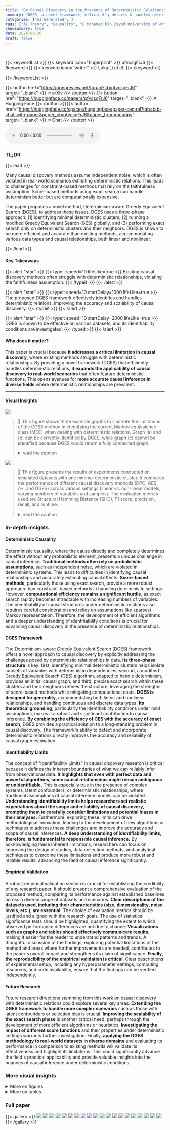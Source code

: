 ```yaml
---
title: "On Causal Discovery in the Presence of Deterministic Relations"
summary: "DGES, a novel framework, efficiently detects & handles deterministic relations in causal discovery, enhancing accuracy and scalability for real-world applications."
categories: ["AI Generated", ]
tags: ["AI Theory", "Causality", "🏢 Mohamed bin Zayed University of Artificial Intelligence",]
showSummary: true
date: 2024-09-26
draft: false
---
```


<br>

{{< keywordList >}}
{{< keyword icon="fingerprint" >}} pfvcsgFrJ6 {{< /keyword >}}
{{< keyword icon="writer" >}} Loka Li et el. {{< /keyword >}}
 
{{< /keywordList >}}

{{< button href="https://openreview.net/forum?id=pfvcsgFrJ6" target="_blank" >}}
↗ arXiv
{{< /button >}}
{{< button href="https://huggingface.co/papers/pfvcsgFrJ6" target="_blank" >}}
↗ Hugging Face
{{< /button >}}{{< button href="https://huggingface.co/spaces/huggingface/paper-central?tab=tab-chat-with-paper&paper_id=pfvcsgFrJ6&paper_from=neurips" target="_blank" >}}
↗ Chat
{{< /button >}}




<audio controls>
    <source src="https://ai-paper-reviewer.com/pfvcsgFrJ6/podcast.wav" type="audio/wav">
    Your browser does not support the audio element.
</audio>


### TL;DR


{{< lead >}}

Many causal discovery methods assume independent noise, which is often violated in real-world scenarios exhibiting deterministic relations.  This leads to challenges for constraint-based methods that rely on the faithfulness assumption.  Score-based methods using exact search can handle determinism better but are computationally expensive. 

The paper proposes a novel method, Determinism-aware Greedy Equivalent Search (DGES), to address these issues. DGES uses a three-phase approach: (1) identifying minimal deterministic clusters, (2) running a modified Greedy Equivalent Search (GES) globally, and (3) performing exact search only on deterministic clusters and their neighbors.  DGES is shown to be more efficient and accurate than existing methods, accommodating various data types and causal relationships, both linear and nonlinear.

{{< /lead >}}


#### Key Takeaways

{{< alert "star" >}}
{{< typeit speed=10 lifeLike=true >}} Existing causal discovery methods often struggle with deterministic relationships, violating the faithfulness assumption. {{< /typeit >}}
{{< /alert >}}

{{< alert "star" >}}
{{< typeit speed=10 startDelay=1000 lifeLike=true >}} The proposed DGES framework effectively identifies and handles deterministic relations, improving the accuracy and scalability of causal discovery. {{< /typeit >}}
{{< /alert >}}

{{< alert "star" >}}
{{< typeit speed=10 startDelay=2000 lifeLike=true >}} DGES is shown to be effective on various datasets, and its identifiability conditions are investigated. {{< /typeit >}}
{{< /alert >}}

#### Why does it matter?
This paper is crucial because **it addresses a critical limitation in causal discovery**, where existing methods struggle with deterministic relationships.  By providing a novel framework (DGES) that efficiently handles deterministic relations, **it expands the applicability of causal discovery to real-world scenarios** that often feature deterministic functions.  This opens avenues for **more accurate causal inference in diverse fields** where deterministic relationships are prevalent.

------
#### Visual Insights



![](https://ai-paper-reviewer.com/pfvcsgFrJ6/figures_2_1.jpg)

> 🔼 This figure shows three example graphs to illustrate the limitations of the DGES method in identifying the correct Markov equivalence class (MEC) when dealing with deterministic relations. Graph (a) and (b) can be correctly identified by DGES, while graph (c) cannot be identified because DGES would return a fully connected graph.
> <details>
> <summary>read the caption</summary>
> Figure A1: Some graphs where DGES can (Left) or cannot (Right) identify the MEC: (a) V₁ → V₂, (b) {V₁, V₃} → V₂, (c) V₁ → V₂, V₂ ↔ V₃.
> </details>





![](https://ai-paper-reviewer.com/pfvcsgFrJ6/tables_4_1.jpg)

> 🔼 This figure presents the results of experiments conducted on simulated datasets with one minimal deterministic cluster.  It compares the performance of different causal discovery methods (DPC, GES, A*, and DGES) across various settings (linear vs. non-linear models, varying numbers of variables and samples).  The evaluation metrics used are Structural Hamming Distance (SHD), F1 score, precision, recall, and runtime.
> <details>
> <summary>read the caption</summary>
> Figure 3: Results on the simulated datasets with one MinDC. We evaluate different functional causal models on varying number of variables and samples, respectively. For each setting, we consider SHD (↓), F₁ score (↑), precision (↑), recall (↑) and runtime (↓) as evaluation criteria.
> </details>





### In-depth insights


#### Deterministic Causality
Deterministic causality, where the cause directly and completely determines the effect without any probabilistic element, presents a unique challenge in causal inference. **Traditional methods often rely on probabilistic assumptions**, such as independent noise, which are violated in deterministic systems.  This leads to difficulties in identifying causal relationships and accurately estimating causal effects.  **Score-based methods**, particularly those using exact search, provide a more robust approach than constraint-based methods in handling deterministic settings.  However,  **computational efficiency remains a significant hurdle**, as exact search rapidly becomes intractable with increasing numbers of variables. The identifiability of causal structures under deterministic relations also requires careful consideration and relies on assumptions like sparsest Markov representation.  Therefore, the development of efficient algorithms and a deeper understanding of identifiability conditions is crucial for advancing causal discovery in the presence of deterministic relationships.

#### DGES Framework
The Determinism-aware Greedy Equivalent Search (DGES) framework offers a novel approach to causal discovery by explicitly addressing the challenges posed by deterministic relationships in data.  **Its three-phase structure** is key:  first, identifying minimal deterministic clusters helps isolate subsets of variables with deterministic dependencies; second, a modified Greedy Equivalent Search (GES) algorithm, adapted to handle determinism, provides an initial causal graph; and third, precise exact search within these clusters and their neighbors refines the structure, leveraging the strengths of score-based methods while mitigating computational costs.  **DGES is designed for generality**, accommodating both linear and nonlinear relationships, and handling continuous and discrete data types.  **Its theoretical grounding**, particularly the identifiability conditions under mild assumptions, makes it a robust and significant contribution to causal inference.  **By combining the efficiency of GES with the accuracy of exact search**, DGES provides a practical solution to a long-standing problem in causal discovery. The framework's ability to detect and incorporate deterministic relations directly improves the accuracy and reliability of causal graph estimation.

#### Identifiability Limits
The concept of "Identifiability Limits" in causal discovery research is critical because it defines the inherent boundaries of what we can reliably infer from observational data. **It highlights that even with perfect data and powerful algorithms, some causal relationships might remain ambiguous or unidentifiable.**  This is especially true in the presence of complex systems, latent confounders, or deterministic relationships, where traditional assumptions of causal inference models can be violated.  **Understanding identifiability limits helps researchers set realistic expectations about the scope and reliability of causal discovery, prompting them to carefully consider limitations and potential biases in their analyses.**  Furthermore, exploring these limits can drive methodological innovation, leading to the development of new algorithms or techniques to address these challenges and improve the accuracy and scope of causal inferences.  **A deep understanding of identifiability limits, therefore, is fundamental to responsible causal inference.**  By acknowledging these inherent limitations, researchers can focus on improving the design of studies, data collection methods, and analytical techniques to overcome these limitations and produce more robust and reliable results, advancing the field of causal inference significantly.

#### Empirical Validation
A robust empirical validation section is crucial for establishing the credibility of any research paper.  It should present a comprehensive evaluation of the proposed method, comparing its performance against established baselines across a diverse range of datasets and scenarios.  **Clear descriptions of the datasets used, including their characteristics (size, dimensionality, noise levels, etc.), are essential.**  The choice of evaluation metrics should be justified and aligned with the research goals. The use of statistical significance tests should be highlighted, quantifying the extent to which observed performance differences are not due to chance.   **Visualizations such as graphs and tables should effectively communicate results**, making it easier for the reader to understand patterns and trends.  A thoughtful discussion of the findings, exploring potential limitations of the method and areas where further improvements are needed, contributes to the paper's overall impact and strengthens its claim of significance.  **Finally, the reproducibility of the empirical validation is critical**. Clear descriptions of experimental setup, including any hyperparameter settings, computing resources, and code availability, ensure that the findings can be verified independently.

#### Future Research
Future research directions stemming from this work on causal discovery with deterministic relations could explore several key areas.  **Extending the DGES framework to handle more complex scenarios** such as those with latent confounders or selection bias is crucial.  **Improving the scalability of the exact search phase** is another critical need, perhaps through the development of more efficient algorithms or heuristics.  **Investigating the impact of different score functions** and their properties under deterministic settings warrants further investigation.  Finally, **applying the DGES methodology to real-world datasets in diverse domains** and evaluating its performance in comparison to existing methods will validate its effectiveness and highlight its limitations.  This could significantly advance the field's practical applicability and provide valuable insights into the nuances of causal inference under deterministic conditions.


### More visual insights

<details>
<summary>More on figures
</summary>


![](https://ai-paper-reviewer.com/pfvcsgFrJ6/figures_5_1.jpg)

> 🔼 This figure illustrates how the greedy equivalence search (GES) algorithm can produce incorrect results when dealing with deterministic relationships. In (a), the true causal graph is shown, with a deterministic cluster (DC) {V₁, V₂, V₃, V₄} and a non-deterministic cluster (NDC) {V₅, V₆, V₇}.  The bridge set (BS) represents the edges connecting the DC and NDC. In (b), a possible DAG produced by GES is shown.  GES incorrectly adds edges (BS') resulting in a different structure than the true graph in (a). This highlights a limitation of GES when dealing with deterministic relationships that violate the faithfulness assumption.
> <details>
> <summary>read the caption</summary>
> Figure 2: An example graph where V₁ = f(V₂, V₃, V₄). (a) the true graph where DC = {V₁, V₂, V₃, V₄}, NDC = {V₅, V₆, V₇}, and BS = {V₂→V₅, V₃→V₆, V₄→V₆}. (b) one possible DAG from the estimated CPDAG by GES, where BS' = {V₂→V₅, V₁→V₆, V₂→V₆, V₄→V₆}
> </details>



![](https://ai-paper-reviewer.com/pfvcsgFrJ6/figures_7_1.jpg)

> 🔼 This figure displays the results of experiments conducted on simulated datasets with one minimal deterministic cluster.  The experiments compare the performance of different causal discovery methods (DPC, GES, A*, DGES) using linear and non-linear causal models.  The metrics used to evaluate performance include Structural Hamming Distance (SHD), F1 score, precision, recall, and runtime.  The results are shown across varying numbers of variables and samples.
> <details>
> <summary>read the caption</summary>
> Figure 3: Results on the simulated datasets with one MinDC. We evaluate different functional causal models on varying number of variables and samples, respectively. For each setting, we consider SHD (↓), F₁ score (↑), precision (↑), recall (↑) and runtime (↓) as evaluation criteria.
> </details>



![](https://ai-paper-reviewer.com/pfvcsgFrJ6/figures_8_1.jpg)

> 🔼 This figure displays the causal graph learned by the Determinism-aware Greedy Equivalent Search (DGES) method using the generalized score on a real-world pharmacokinetics dataset.  The graph shows the relationships between various individual characteristics (e.g., age, sex, ethnicity, medication use) and pharmacokinetic measurements (e.g., drug concentration, clearance, volume of distribution). The DGES method specifically identifies and handles deterministic relations within the data, leading to a potentially more accurate representation of the causal structure compared to methods that don't account for determinism.
> <details>
> <summary>read the caption</summary>
> Figure 4: Results on the real-world dataset with deterministic relations by DGES with Generalized score.
> </details>



![](https://ai-paper-reviewer.com/pfvcsgFrJ6/figures_14_1.jpg)

> 🔼 This figure shows three example graphs illustrating scenarios where the Determinism-aware Greedy Equivalent Search (DGES) method can or cannot correctly identify the Markov equivalence class (MEC).  In graphs (a) and (b), DGES successfully identifies the MEC.  However, in graph (c), DGES fails to correctly identify the MEC due to the complexities introduced by the deterministic relationships.
> <details>
> <summary>read the caption</summary>
> Figure A1: Some graphs where DGES can (Left) or cannot (Right) identify the MEC: (a) V₁ → V₂, (b) {V₁, V₃} → V₂, (c) V₁ → V₂, V₂ V₃.
> </details>



![](https://ai-paper-reviewer.com/pfvcsgFrJ6/figures_18_1.jpg)

> 🔼 This figure shows two examples of causal graphs where the faithfulness assumption is violated due to deterministic relationships.  In (a), the deterministic relationship between V1, V2, and V3 causes a conditional independence between V3 and V4 given V1 and V2, which violates faithfulness. In (b), a similar violation occurs due to a deterministic relationship between V1 and V2 and a conditional independence between V3 and V4 given V1.
> <details>
> <summary>read the caption</summary>
> Figure 1: Two examples of causal graphs where faithfulness is violated. The gray nodes are deterministic variables. (a) {V1, V2} → V3. Violation reason is V4 ⊥ V3|{V1, V2} but V4 ⫫ V3|{V1, V2}. (b) V1 → V2. Violation reason is V3⊥V4|V1 but V3 ⫫ V4|V1.
> </details>



![](https://ai-paper-reviewer.com/pfvcsgFrJ6/figures_18_2.jpg)

> 🔼 This figure demonstrates the difference between the original GES algorithm and the modified GES algorithm proposed in the paper.  The original GES algorithm, when applied to a graph containing deterministic relations, can incorrectly add or remove edges due to spurious conditional independencies caused by determinism. This example shows how the modified GES algorithm addresses this issue by incorporating additional constraints in the forward and backward phases of the search, ensuring that the resulting graph accurately reflects the causal relationships even in the presence of deterministic clusters. The modified GES algorithm improves the accuracy of the causal graph estimation by handling deterministic relations more effectively.
> <details>
> <summary>read the caption</summary>
> Figure A2: An Example: Original GES vs. Modified GES.
> </details>



![](https://ai-paper-reviewer.com/pfvcsgFrJ6/figures_19_1.jpg)

> 🔼 This figure shows three example graphs to illustrate the limitations of the DGES method in identifying causal relationships involving deterministic clusters.  The graphs demonstrate scenarios where DGES can successfully identify the true Markov equivalence class (MEC) and scenarios where it fails. The key factor appears to be the structure of connections between deterministic (shaded nodes) and non-deterministic nodes. The analysis highlights that the method cannot always accurately determine the causal skeleton and directions within the deterministic clusters (MinDCs) when the deterministic relations are complex or involve overlapping variables.
> <details>
> <summary>read the caption</summary>
> Figure A1: Some graphs where DGES can (Left) or cannot (Right) identify the MEC: (a) V₁ → V₂, (b) {V₁, V₃} → V₂, (c) V₁ → V₂, V₂ V₃.
> </details>



![](https://ai-paper-reviewer.com/pfvcsgFrJ6/figures_23_1.jpg)

> 🔼 This figure presents the results of experiments on simulated datasets with one minimal deterministic cluster (MinDC). The experiments evaluate the performance of different causal discovery methods under various settings, including linear Gaussian models, general nonlinear models, and varying numbers of variables and samples. The evaluation metrics used are Structural Hamming Distance (SHD), F1 score, precision, recall, and runtime, with lower SHD and higher values for F1 score, precision, and recall indicating better performance. The figure displays these metrics across different models and dataset sizes, allowing a comparison of their effectiveness under various conditions.
> <details>
> <summary>read the caption</summary>
> Figure 3: Results on the simulated datasets with one MinDC. We evaluate different functional causal models on varying number of variables and samples, respectively. For each setting, we consider SHD (↓), F₁ score (↑), precision (↑), recall (↑) and runtime (↓) as evaluation criteria.
> </details>



![](https://ai-paper-reviewer.com/pfvcsgFrJ6/figures_24_1.jpg)

> 🔼 This figure presents the results of experiments conducted on simulated datasets containing a single minimal deterministic cluster (MinDC).  Five different metrics were used to evaluate the performance of the proposed method (DGES) against three baseline methods (DPC, GES, A*): Structural Hamming Distance (SHD), F1 score, precision, recall, and runtime. Experiments were performed across various numbers of variables and samples to assess the efficacy of DGES under linear and nonlinear causal relationships.  The arrow notation (↓) indicates lower is better and (↑) indicates higher is better for each metric.
> <details>
> <summary>read the caption</summary>
> Figure 3: Results on the simulated datasets with one MinDC. We evaluate different functional causal models on varying number of variables and samples, respectively. For each setting, we consider SHD (↓), F₁ score (↑), precision (↑), recall (↑) and runtime (↓) as evaluation criteria.
> </details>



![](https://ai-paper-reviewer.com/pfvcsgFrJ6/figures_24_2.jpg)

> 🔼 The figure shows the performance comparison of different causal discovery methods (DPC, GES, A*, DGES, GRaSP) on simulated datasets with one minimal deterministic cluster (MinDC).  The experiments vary the number of variables and samples, using linear Gaussian and nonlinear models with mixed functions.  The results are evaluated using structural Hamming distance (SHD), F1 score, precision, recall, and runtime. Lower SHD and higher F1 score, precision, and recall are better, while lower runtime is preferred.
> <details>
> <summary>read the caption</summary>
> Figure 3: Results on the simulated datasets with one MinDC. We evaluate different functional causal models on varying number of variables and samples, respectively. For each setting, we consider SHD (↓), F₁ score (↑), precision (↑), recall (↑) and runtime (↓) as evaluation criteria.
> </details>



![](https://ai-paper-reviewer.com/pfvcsgFrJ6/figures_25_1.jpg)

> 🔼 This figure shows the results of applying the Determinism-aware Greedy Equivalent Search (DGES) method with a generalized score to a real-world dataset containing deterministic relations.  The graph visually represents the causal relationships discovered by the algorithm among various variables. The nodes represent variables, and the edges represent the causal relationships between them. The figure is used to demonstrate the efficacy of the DGES method in handling real-world data.
> <details>
> <summary>read the caption</summary>
> Figure 4: Results on the real-world dataset with deterministic relations by DGES with Generalized score.
> </details>



![](https://ai-paper-reviewer.com/pfvcsgFrJ6/figures_25_2.jpg)

> 🔼 This figure shows the causal graph learned by the Determinism-aware Greedy Equivalent Search (DGES) method on a real-world pharmacokinetics dataset.  The graph includes both deterministic and non-deterministic relationships.  The nodes represent variables (individual characteristics and measurement results), and the edges represent causal relationships inferred by the algorithm.  The use of a generalized score function allows DGES to handle both linear and non-linear relationships.
> <details>
> <summary>read the caption</summary>
> Figure 4: Results on the real-world dataset with deterministic relations by DGES with Generalized score.
> </details>



![](https://ai-paper-reviewer.com/pfvcsgFrJ6/figures_26_1.jpg)

> 🔼 This figure shows the causal graph learned by the Determinism-aware Greedy Equivalent Search (DGES) method on a real-world pharmacokinetics dataset.  The graph visually represents the causal relationships between different variables in the dataset, particularly highlighting the relationships involving deterministic variables like BMI (body mass index), which is calculated from weight and height. The use of a generalized score in DGES allows the method to handle both linear and nonlinear causal relationships, providing a comprehensive view of the causal structure in the presence of deterministic relations. The edges in this graph indicate the causal links identified by DGES; their absence indicates a lack of causal relationship.
> <details>
> <summary>read the caption</summary>
> Figure 4: Results on the real-world dataset with deterministic relations by DGES with Generalized score.
> </details>



</details>




<details>
<summary>More on tables
</summary>


![](https://ai-paper-reviewer.com/pfvcsgFrJ6/tables_16_1.jpg)
> 🔼 This figure presents the results of experiments conducted on simulated datasets with one minimal deterministic cluster (MinDC). It compares the performance of the proposed DGES method against other baseline methods (DPC, GES, A*) across various metrics: Structural Hamming Distance (SHD), F1 score, precision, recall, and runtime. The experiments vary the number of variables and the number of samples in the datasets to evaluate the scalability and efficiency of the methods.
> <details>
> <summary>read the caption</summary>
> Figure 3: Results on the simulated datasets with one MinDC. We evaluate different functional causal models on varying number of variables and samples, respectively. For each setting, we consider SHD (↓), F₁ score (↑), precision (↑), recall (↑) and runtime (↓) as evaluation criteria.
> </details>

![](https://ai-paper-reviewer.com/pfvcsgFrJ6/tables_18_1.jpg)
> 🔼 This table compares the results of applying the original GES algorithm and the modified GES algorithm proposed in the paper to a sample graph containing a deterministic cluster.  The table visually illustrates the forward and backward phases of each algorithm, showing how edge additions and deletions are handled differently in the modified method to account for deterministic relationships. The original GES fails to obtain the correct CPDAG because it incorrectly removes an edge, while the modified approach produces the correct CPDAG. 
> <details>
> <summary>read the caption</summary>
> Figure A2: An Example: Original GES vs. Modified GES.
> </details>

</details>




### Full paper

{{< gallery >}}
<img src="https://ai-paper-reviewer.com/pfvcsgFrJ6/1.png" class="grid-w50 md:grid-w33 xl:grid-w25" />
<img src="https://ai-paper-reviewer.com/pfvcsgFrJ6/2.png" class="grid-w50 md:grid-w33 xl:grid-w25" />
<img src="https://ai-paper-reviewer.com/pfvcsgFrJ6/3.png" class="grid-w50 md:grid-w33 xl:grid-w25" />
<img src="https://ai-paper-reviewer.com/pfvcsgFrJ6/4.png" class="grid-w50 md:grid-w33 xl:grid-w25" />
<img src="https://ai-paper-reviewer.com/pfvcsgFrJ6/5.png" class="grid-w50 md:grid-w33 xl:grid-w25" />
<img src="https://ai-paper-reviewer.com/pfvcsgFrJ6/6.png" class="grid-w50 md:grid-w33 xl:grid-w25" />
<img src="https://ai-paper-reviewer.com/pfvcsgFrJ6/7.png" class="grid-w50 md:grid-w33 xl:grid-w25" />
<img src="https://ai-paper-reviewer.com/pfvcsgFrJ6/8.png" class="grid-w50 md:grid-w33 xl:grid-w25" />
<img src="https://ai-paper-reviewer.com/pfvcsgFrJ6/9.png" class="grid-w50 md:grid-w33 xl:grid-w25" />
<img src="https://ai-paper-reviewer.com/pfvcsgFrJ6/10.png" class="grid-w50 md:grid-w33 xl:grid-w25" />
<img src="https://ai-paper-reviewer.com/pfvcsgFrJ6/11.png" class="grid-w50 md:grid-w33 xl:grid-w25" />
<img src="https://ai-paper-reviewer.com/pfvcsgFrJ6/12.png" class="grid-w50 md:grid-w33 xl:grid-w25" />
<img src="https://ai-paper-reviewer.com/pfvcsgFrJ6/13.png" class="grid-w50 md:grid-w33 xl:grid-w25" />
<img src="https://ai-paper-reviewer.com/pfvcsgFrJ6/14.png" class="grid-w50 md:grid-w33 xl:grid-w25" />
<img src="https://ai-paper-reviewer.com/pfvcsgFrJ6/15.png" class="grid-w50 md:grid-w33 xl:grid-w25" />
<img src="https://ai-paper-reviewer.com/pfvcsgFrJ6/16.png" class="grid-w50 md:grid-w33 xl:grid-w25" />
<img src="https://ai-paper-reviewer.com/pfvcsgFrJ6/17.png" class="grid-w50 md:grid-w33 xl:grid-w25" />
<img src="https://ai-paper-reviewer.com/pfvcsgFrJ6/18.png" class="grid-w50 md:grid-w33 xl:grid-w25" />
<img src="https://ai-paper-reviewer.com/pfvcsgFrJ6/19.png" class="grid-w50 md:grid-w33 xl:grid-w25" />
<img src="https://ai-paper-reviewer.com/pfvcsgFrJ6/20.png" class="grid-w50 md:grid-w33 xl:grid-w25" />
{{< /gallery >}}